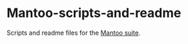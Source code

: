# Mantoo-scripts-and-readme
Scripts and readme files for the [Mantoo suite](https://github.com/netgroup/Dreamer-Mantoo).
